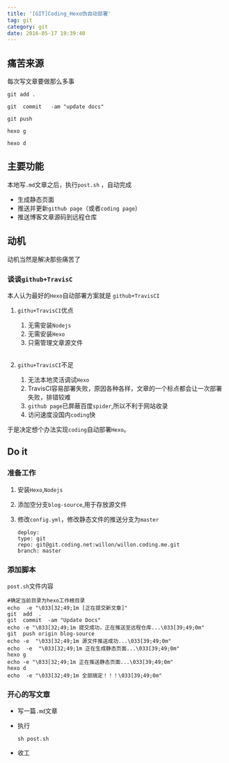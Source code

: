 ```yaml
---
title: '[GIT]Coding_Hexo伪自动部署'
tag: git
category: git
date: 2016-05-17 19:39:40
---
```


## 痛苦来源

每次写文章要做那么多事

```
git add .

git  commit   -am "update docs"

git push 

hexo g

hexo d 
```




## 主要功能 

本地写`.md`文章之后，执行`post.sh` ，自动完成
- 生成静态页面
- 推送并更新`github page`（或者`coding page`）
- 推送博客文章源码到远程仓库

## 动机

动机当然是解决那些痛苦了
### 谈谈`github+TravisC`
本人认为最好的`Hexo`自动部署方案就是 `github+TravisCI`

1. `githu+TravisCI`优点
	1. 无需安装`Nodejs`
	2. 无需安装`Hexo`
	3. 只需管理文章源文件<br><br>

2. `githu+TravisCI`不足
	1. 无法本地灵活调试`Hexo`
	2. TravisCI容易部署失败，原因各种各样，文章的一个标点都会让一次部署失败，排错较难
	3. `github page`已屏蔽百度`spider`,所以不利于网站收录
	4. 访问速度没国内`coding`快


于是决定想个办法实现`coding`自动部署`Hexo`。


## Do it

### 准备工作

1. 安装`Hexo`,`Nodejs`
2. 添加空分支`blog-source`,用于存放源文件
3. 修改`config.yml`，修改静态文件的推送分支为`master`

	```
	deploy:
	type: git
	repo: git@git.coding.net:willon/willon.coding.me.git
	branch: master
	```

### 添加脚本

`post.sh`文件内容

```
#确定当前目录为hexo工作根目录
echo  -e "\033[32;49;1m [正在提交新文章]"
git  add  .
git  commit  -am "Update Docs"
echo -e "\033[32;49;1m 提交成功，正在推送至远程仓库...\033[39;49;0m"
git  push origin blog-source
echo -e  "\033[32;49;1m 源文件推送成功...\033[39;49;0m"
echo  -e  "\033[32;49;1m 正在生成静态页面...\033[39;49;0m"
hexo g
echo -e "\033[32;49;1m 正在推送静态页面...\033[39;49;0m"
hexo d
echo  -e "\033[32;49;1m 全部搞定！！！\033[39;49;0m"
```

### 开心的写文章

- 写一篇`.md`文章
- 执行

	```
	sh post.sh
	```
- 收工
